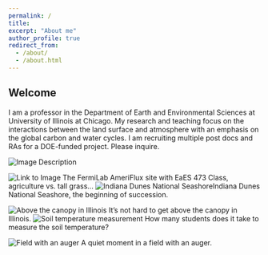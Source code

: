 ```yaml
---
permalink: /
title:
excerpt: "About me"
author_profile: true
redirect_from: 
  - /about/
  - /about.html
---
```


## Welcome
I am a professor in the Department of Earth and Environmental Sciences at University of Illinois at Chicago. My research and teaching focus on the interactions between the land surface and atmosphere with an emphasis on the global carbon and water cycles. I am recruiting multiple post docs and RAs for a DOE-funded project. Please inquire.

![Image Description](https://berkelha.people.uic.edu/wp-content/uploads/CAMP.CIRC_.SM_.RED_-300x300.png)

![Link to Image](http://berkelha.people.uic.edu/wp-content/uploads/xid-53617990_2.jpg) The FermiLab AmeriFlux site with EaES 473 Class, agriculture vs. tall grass…
![Indiana Dunes National Seashore](http://berkelha.people.uic.edu/wp-content/uploads/IMG_0185.jpg)Indiana Dunes National Seashore, the beginning of succession.

![Above the canopy in Illinois](http://berkelha.people.uic.edu/wp-content/uploads/IMG_3044.jpg) It’s not hard to get above the canopy in Illinois.
![Soil temperature measurement](http://berkelha.people.uic.edu/wp-content/uploads/IMG_0200-e1541525895314.jpg) How many students does it take to measure the soil temperature?

![Field with an auger](http://berkelha.people.uic.edu/wp-content/uploads/IMG_0191.jpg) A quiet moment in a field with an auger.
